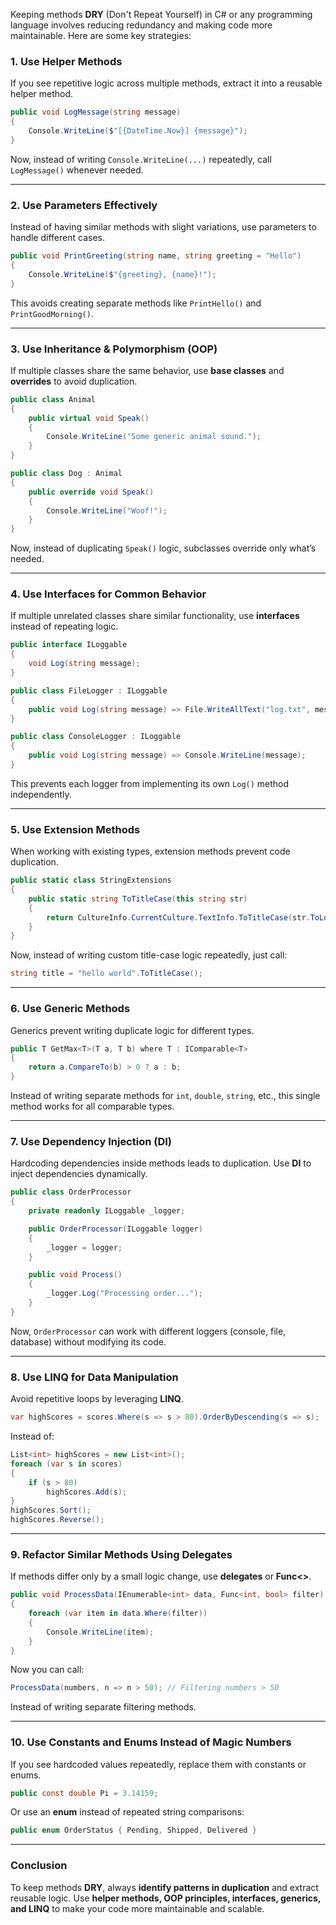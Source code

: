 Keeping methods **DRY** (Don't Repeat Yourself) in C# or any programming language involves reducing redundancy and making code more maintainable. Here are some key strategies:  

### 1. **Use Helper Methods**  
If you see repetitive logic across multiple methods, extract it into a reusable helper method.  

```csharp
public void LogMessage(string message)
{
    Console.WriteLine($"[{DateTime.Now}] {message}");
}
```
Now, instead of writing `Console.WriteLine(...)` repeatedly, call `LogMessage()` whenever needed.

---

### 2. **Use Parameters Effectively**  
Instead of having similar methods with slight variations, use parameters to handle different cases.  

```csharp
public void PrintGreeting(string name, string greeting = "Hello")
{
    Console.WriteLine($"{greeting}, {name}!");
}
```
This avoids creating separate methods like `PrintHello()` and `PrintGoodMorning()`.

---

### 3. **Use Inheritance & Polymorphism (OOP)**  
If multiple classes share the same behavior, use **base classes** and **overrides** to avoid duplication.  

```csharp
public class Animal
{
    public virtual void Speak()
    {
        Console.WriteLine("Some generic animal sound.");
    }
}

public class Dog : Animal
{
    public override void Speak()
    {
        Console.WriteLine("Woof!");
    }
}
```
Now, instead of duplicating `Speak()` logic, subclasses override only what’s needed.

---

### 4. **Use Interfaces for Common Behavior**  
If multiple unrelated classes share similar functionality, use **interfaces** instead of repeating logic.  

```csharp
public interface ILoggable
{
    void Log(string message);
}

public class FileLogger : ILoggable
{
    public void Log(string message) => File.WriteAllText("log.txt", message);
}

public class ConsoleLogger : ILoggable
{
    public void Log(string message) => Console.WriteLine(message);
}
```
This prevents each logger from implementing its own `Log()` method independently.

---

### 5. **Use Extension Methods**  
When working with existing types, extension methods prevent code duplication.  

```csharp
public static class StringExtensions
{
    public static string ToTitleCase(this string str)
    {
        return CultureInfo.CurrentCulture.TextInfo.ToTitleCase(str.ToLower());
    }
}
```
Now, instead of writing custom title-case logic repeatedly, just call:  
```csharp
string title = "hello world".ToTitleCase();
```

---

### 6. **Use Generic Methods**  
Generics prevent writing duplicate logic for different types.  

```csharp
public T GetMax<T>(T a, T b) where T : IComparable<T>
{
    return a.CompareTo(b) > 0 ? a : b;
}
```
Instead of writing separate methods for `int`, `double`, `string`, etc., this single method works for all comparable types.

---

### 7. **Use Dependency Injection (DI)**  
Hardcoding dependencies inside methods leads to duplication. Use **DI** to inject dependencies dynamically.  

```csharp
public class OrderProcessor
{
    private readonly ILoggable _logger;

    public OrderProcessor(ILoggable logger)
    {
        _logger = logger;
    }

    public void Process()
    {
        _logger.Log("Processing order...");
    }
}
```
Now, `OrderProcessor` can work with different loggers (console, file, database) without modifying its code.

---

### 8. **Use LINQ for Data Manipulation**  
Avoid repetitive loops by leveraging **LINQ**.  

```csharp
var highScores = scores.Where(s => s > 80).OrderByDescending(s => s);
```
Instead of:  
```csharp
List<int> highScores = new List<int>();
foreach (var s in scores)
{
    if (s > 80)
        highScores.Add(s);
}
highScores.Sort();
highScores.Reverse();
```

---

### 9. **Refactor Similar Methods Using Delegates**  
If methods differ only by a small logic change, use **delegates** or **Func<>**.  

```csharp
public void ProcessData(IEnumerable<int> data, Func<int, bool> filter)
{
    foreach (var item in data.Where(filter))
    {
        Console.WriteLine(item);
    }
}
```
Now you can call:  
```csharp
ProcessData(numbers, n => n > 50); // Filtering numbers > 50
```
Instead of writing separate filtering methods.

---

### 10. **Use Constants and Enums Instead of Magic Numbers**  
If you see hardcoded values repeatedly, replace them with constants or enums.  

```csharp
public const double Pi = 3.14159;
```
Or use an **enum** instead of repeated string comparisons:  

```csharp
public enum OrderStatus { Pending, Shipped, Delivered }
```

---

### Conclusion  
To keep methods **DRY**, always **identify patterns in duplication** and extract reusable logic. Use **helper methods, OOP principles, interfaces, generics, and LINQ** to make your code more maintainable and scalable.